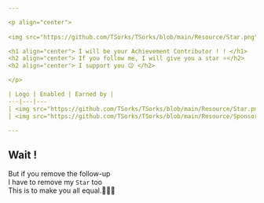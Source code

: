 ```yaml
---

<p align="center">
  
<img src="https://github.com/TSorks/TSorks/blob/main/Resource/Star.png" width=200 height=200>

<h1 align="center"> I will be your Achievement Contributor ! ! </h1>
<h2 align="center"> If you follow me, I will give you a star ⭐</h2>
<h2 align="center"> I support you 😉 </h2>

</p>

| Logo | Enabled | Earned by |
---|---|---
| <img src="https://github.com/TSorks/TSorks/blob/main/Resource/Star.png" alt="Star" width=50 height=50> | ✔ | Follow me |
| <img src="https://github.com/TSorks/TSorks/blob/main/Resource/Sponsor.png" alt="Sponsor" width=50 height=50> | ❌ | None |

---
```


## Wait !

But if you remove the follow-up  
I have to remove my `Star` too  
This is to make you all equal.🥺🥺🙏
